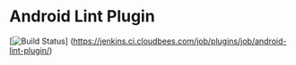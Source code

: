 Android Lint Plugin
=========================

[![Build Status](https://jenkins.ci.cloudbees.com/buildStatus/icon?job=plugins/android-lint-plugin)]
(https://jenkins.ci.cloudbees.com/job/plugins/job/android-lint-plugin/)